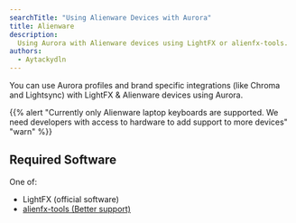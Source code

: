 ```yaml
---
searchTitle: "Using Alienware Devices with Aurora"
title: Alienware
description:
  Using Aurora with Alienware devices using LightFX or alienfx-tools.
authors:
  - Aytackydln
---
```


You can use Aurora profiles and brand specific integrations (like Chroma and Lightsync) with LightFX & Alienware devices using Aurora.

{{% alert "Currently only Alienware laptop keyboards are supported. We need developers with access to hardware to add support to more devices" "warn" %}}

## Required Software

One of:
* LightFX (official software)
* [alienfx-tools (Better support)](https://github.com/T-Troll/alienfx-tools)

